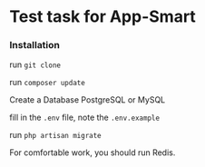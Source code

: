 # Test task for App-Smart


### Installation

run `git clone`

run `composer update`

Create a Database PostgreSQL or MySQL

fill in the `.env` file, note the `.env.example`

run `php artisan migrate`

For comfortable work, you should run Redis.
